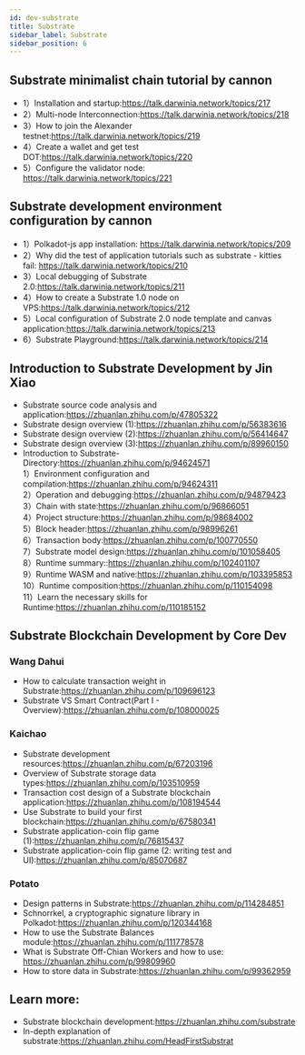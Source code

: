 ```yaml
---
id: dev-substrate
title: Substrate
sidebar_label: Substrate
sidebar_position: 6
---
```


## Substrate minimalist chain tutorial by cannon
- 1）Installation and startup:https://talk.darwinia.network/topics/217
- 2）Multi-node Interconnection:https://talk.darwinia.network/topics/218
- 3）How to join the Alexander testnet:https://talk.darwinia.network/topics/219
- 4）Create a wallet and get test DOT:https://talk.darwinia.network/topics/220
- 5）Configure the validator node: https://talk.darwinia.network/topics/221

## Substrate development environment configuration by cannon
- 1）Polkadot-js app installation: https://talk.darwinia.network/topics/209
- 2）Why did the test of application tutorials such as substrate - kitties fail: https://talk.darwinia.network/topics/210
- 3）Local debugging of Substrate 2.0:https://talk.darwinia.network/topics/211
- 4）How to create a Substrate 1.0 node on VPS:https://talk.darwinia.network/topics/212
- 5）Local configuration of Substrate 2.0 node template and canvas application:https://talk.darwinia.network/topics/213
- 6）Substrate Playground:https://talk.darwinia.network/topics/214

## Introduction to Substrate Development by Jin Xiao
- Substrate source code analysis and application:https://zhuanlan.zhihu.com/p/47805322
- Substrate design overview (1):https://zhuanlan.zhihu.com/p/56383616
- Substrate design overview (2):https://zhuanlan.zhihu.com/p/56414647
- Substrate design overview (3):https://zhuanlan.zhihu.com/p/89960150
- Introduction to Substrate-Directory:https://zhuanlan.zhihu.com/p/94624571  
  1）Environment configuration and compilation:https://zhuanlan.zhihu.com/p/94624311  
  2）Operation and debugging:https://zhuanlan.zhihu.com/p/94879423  
  3）Chain with state:https://zhuanlan.zhihu.com/p/96866051  
  4）Project structure:https://zhuanlan.zhihu.com/p/98684002  
  5）Block header:https://zhuanlan.zhihu.com/p/98996261  
  6）Transaction body:https://zhuanlan.zhihu.com/p/100770550  
  7）Substrate model design:https://zhuanlan.zhihu.com/p/101058405  
  8）Runtime summary::https://zhuanlan.zhihu.com/p/102401107  
  9）Runtime WASM and native:https://zhuanlan.zhihu.com/p/103395853  
  10）Runtime composition:https://zhuanlan.zhihu.com/p/110154098  
  11）Learn the necessary skills for Runtime:https://zhuanlan.zhihu.com/p/110185152  

## Substrate Blockchain Development by Core Dev
### Wang Dahui
- How to calculate transaction weight in Substrate:https://zhuanlan.zhihu.com/p/109696123
- Substrate VS Smart Contract(Part I - Overview):https://zhuanlan.zhihu.com/p/108000025
### Kaichao
- Substrate development resources:https://zhuanlan.zhihu.com/p/67203196
- Overview of Substrate storage data types:https://zhuanlan.zhihu.com/p/103510959
- Transaction cost design of a Substrate blockchain application:https://zhuanlan.zhihu.com/p/108194544
- Use Substrate to build your first blockchain:https://zhuanlan.zhihu.com/p/67580341
- Substrate application-coin flip game (1):https://zhuanlan.zhihu.com/p/76815437
- Substrate application-coin flip game (2: writing test and UI):https://zhuanlan.zhihu.com/p/85070687
### Potato
- Design patterns in Substrate:https://zhuanlan.zhihu.com/p/114284851
- Schnorrkel, a cryptographic signature library in Polkadot:https://zhuanlan.zhihu.com/p/120344168
- How to use the Substrate Balances module:https://zhuanlan.zhihu.com/p/111778578
- What is Substrate Off-Chian Workers and how to use: https://zhuanlan.zhihu.com/p/99809960
- How to store data in Substrate:https://zhuanlan.zhihu.com/p/99362959

## Learn more:
- Substrate blockchain development:https://zhuanlan.zhihu.com/substrate
- In-depth explanation of substrate:https://zhuanlan.zhihu.com/HeadFirstSubstrat
